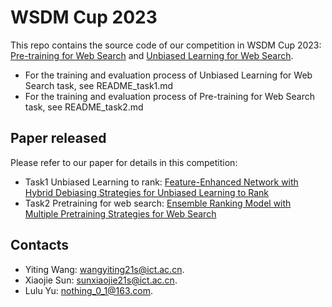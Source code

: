 # WSDM Cup 2023

This repo contains the source code of our competition in WSDM Cup 2023: [Pre-training for Web Search](https://aistudio.baidu.com/aistudio/competition/detail/536/0/leaderboard) and [Unbiased Learning for Web Search](https://aistudio.baidu.com/aistudio/competition/detail/534/0/leaderboard).

- For the training and evaluation process of Unbiased Learning for Web Search task, see README_task1.md
- For the training and evaluation process of Pre-training for Web Search task, see README_task2.md

## Paper released

Please refer to our paper for details in this competition:

- Task1 Unbiased Learning to rank: [Feature-Enhanced Network with Hybrid Debiasing Strategies for Unbiased Learning to Rank](https://arxiv.org/abs/2302.07530)
- Task2 Pretraining for web search: [Ensemble Ranking Model with Multiple Pretraining Strategies for Web Search](https://arxiv.org/abs/2302.09340) 

## Contacts

- Yiting Wang: wangyiting21s@ict.ac.cn.
- Xiaojie Sun: sunxiaojie21s@ict.ac.cn.
- Lulu Yu: nothing_0_1@163.com.